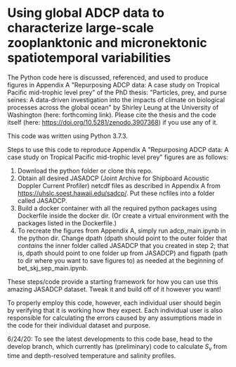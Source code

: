 # Using global ADCP data to characterize large-scale zooplanktonic and micronektonic spatiotemporal variabilities

The Python code here is discussed, referenced, and used to produce figures in Appendix A "Repurposing ADCP data: A case study on Tropical Pacific mid-trophic level prey" of the PhD thesis: "Particles, prey, and purse seines: A data-driven investigation into the impacts of climate on biological processes across the global ocean" by Shirley Leung at the University of Washington (here: forthcoming link). Please cite the thesis and the code itself (here: https://doi.org/10.5281/zenodo.3907368) if you use any of it.

This code was written using Python 3.7.3.

Steps to use this code to reproduce Appendix A "Repurposing ADCP data: A case study on Tropical Pacific mid-trophic level prey"  figures are as follows:  
1. Download the python folder or clone this repo.
2. Obtain all desired JASADCP (Joint Archive for Shipboard Acoustic Doppler Current Profiler) netcdf files as described in Appendix A from https://uhslc.soest.hawaii.edu/sadcp/. Put these ncfiles into a folder called JASADCP.
3. Build a docker container with all the required python packages using Dockerfile inside the docker dir. (Or create a virtual environment with the packages listed in the Dockerfile.)
4. To recreate the figures from Appendix A, simply run adcp_main.ipynb in the python dir. Change dpath (dpath should point to the outer folder that <i>contains</i> the inner folder called JASADCP that you created in step 2; that is, dpath should point to one folder up from JASADCP) and figpath (path to dir where you want to save figures to) as needed at the beginning of bet_skj_sep_main.ipynb.

These steps/code provide a starting framework for how you can use this amazing JASADCP dataset. Tweak it and build off of it however you want!

To properly employ this code, however, each individual user should begin by verifying that it is working how they expect. Each individual user is also responsible for calculating the errors caused by any assumptions made in the code for their individual dataset and purpose.

6/24/20: To see the latest developments to this code base, head to the develop branch, which currently has (preliminary) code to calculate <i>S<sub>v</sub></i> from time and depth-resolved temperature and salinity profiles.
